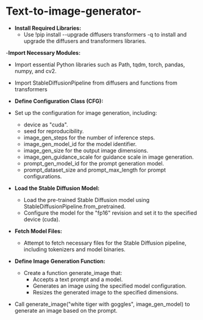 # Text-to-image-generator-
- **Install Required Libraries:**
  - Use !pip install --upgrade diffusers transformers -q to install and upgrade the diffusers and transformers libraries.
    
-**Import Necessary Modules:**
  - Import essential Python libraries such as Path, tqdm, torch, pandas, numpy, and cv2.
  - Import StableDiffusionPipeline from diffusers and functions from transformers
    
- **Define Configuration Class (CFG):**
 - Set up the configuration for image generation, including:
   - device as "cuda".
   - seed for reproducibility.
   - image_gen_steps for the number of inference steps.
   - image_gen_model_id for the model identifier.
   - image_gen_size for the output image dimensions.
   - image_gen_guidance_scale for guidance scale in image generation.
   - prompt_gen_model_id for the prompt generation model.
   - prompt_dataset_size and prompt_max_length for prompt configurations.

- **Load the Stable Diffusion Model:**
  - Load the pre-trained Stable Diffusion model using StableDiffusionPipeline.from_pretrained.
  - Configure the model for the "fp16" revision and set it to the specified device (cuda).

- **Fetch Model Files:**
  - Attempt to fetch necessary files for the Stable Diffusion pipeline, including tokenizers and model binaries.

- **Define Image Generation Function:**
   - Create a function generate_image that:
     - Accepts a text prompt and a model.
     - Generates an image using the specified model configuration.
     - Resizes the generated image to the specified dimensions.
    
- Call generate_image("white tiger with goggles", image_gen_model) to generate an image based on the prompt.
